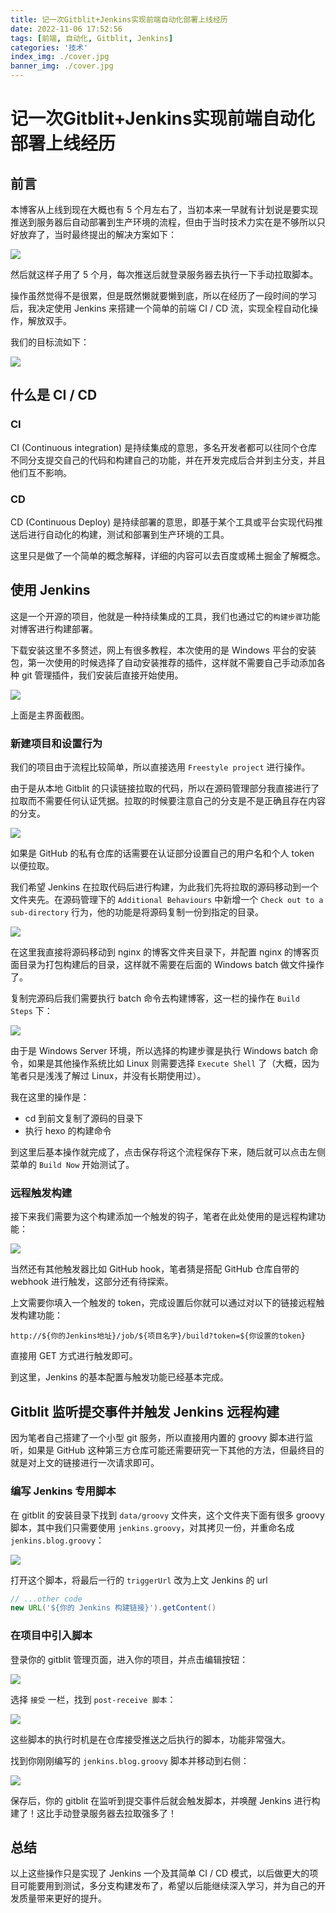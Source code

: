 ```yaml
---
title: 记一次Gitblit+Jenkins实现前端自动化部署上线经历
date: 2022-11-06 17:52:56
tags: [前端, 自动化, Gitblit, Jenkins]
categories: '技术'
index_img: ./cover.jpg
banner_img: ./cover.jpg
---
```


# 记一次Gitblit+Jenkins实现前端自动化部署上线经历

## 前言

本博客从上线到现在大概也有 5 个月左右了，当初本来一早就有计划说是要实现推送到服务器后自动部署到生产环境的流程，但由于当时技术力实在是不够所以只好放弃了，当时最终提出的解决方案如下：

![](/content/blog/记一次Gitblit+Jenkins实现前端自动化部署上线经历/1.jpg)

然后就这样子用了 5 个月，每次推送后就登录服务器去执行一下手动拉取脚本。

操作虽然觉得不是很累，但是既然懒就要懒到底，所以在经历了一段时间的学习后，我决定使用 Jenkins 来搭建一个简单的前端 CI / CD 流，实现全程自动化操作，解放双手。

我们的目标流如下：

![](/content/blog/记一次Gitblit+Jenkins实现前端自动化部署上线经历/target.jpg)


## 什么是 CI / CD

### CI

CI (Continuous integration) 是持续集成的意思，多名开发者都可以往同个仓库不同分支提交自己的代码和构建自己的功能，并在开发完成后合并到主分支，并且他们互不影响。

### CD

CD (Continuous Deploy) 是持续部署的意思，即基于某个工具或平台实现代码推送后进行自动化的构建，测试和部署到生产环境的工具。

这里只是做了一个简单的概念解释，详细的内容可以去百度或稀土掘金了解概念。

## 使用 Jenkins

这是一个开源的项目，他就是一种持续集成的工具，我们也通过它的`构建步骤`功能对博客进行构建部署。

下载安装这里不多赘述，网上有很多教程，本次使用的是 Windows 平台的安装包，第一次使用的时候选择了自动安装推荐的插件，这样就不需要自己手动添加各种 git 管理插件，我们安装后直接开始使用。

![](/content/blog/记一次Gitblit+Jenkins实现前端自动化部署上线经历/2.jpg)

上面是主界面截图。

### 新建项目和设置行为

我们的项目由于流程比较简单，所以直接选用 `Freestyle project` 进行操作。

由于是从本地 Gitblit 的只读链接拉取的代码，所以在源码管理部分我直接进行了拉取而不需要任何认证凭据。拉取的时候要注意自己的分支是不是正确且存在内容的分支。

![](/content/blog/记一次Gitblit+Jenkins实现前端自动化部署上线经历/3.jpg)

如果是 GitHub 的私有仓库的话需要在认证部分设置自己的用户名和个人 token 以便拉取。

我们希望 Jenkins 在拉取代码后进行构建，为此我们先将拉取的源码移动到一个文件夹先。在源码管理下的 `Additional Behaviours` 中新增一个 ` Check out to a sub-directory ` 行为，他的功能是将源码复制一份到指定的目录。

![](/content/blog/记一次Gitblit+Jenkins实现前端自动化部署上线经历/4.jpg)

在这里我直接将源码移动到 nginx 的博客文件夹目录下，并配置 nginx 的博客页面目录为打包构建后的目录，这样就不需要在后面的 Windows batch 做文件操作了。

复制完源码后我们需要执行 batch 命令去构建博客，这一栏的操作在 `Build Steps` 下：

![](/content/blog/记一次Gitblit+Jenkins实现前端自动化部署上线经历/5.jpg)

由于是 Windows Server 环境，所以选择的构建步骤是执行 Windows batch 命令，如果是其他操作系统比如 Linux 则需要选择 `Execute Shell` 了（大概，因为笔者只是浅浅了解过 Linux，并没有长期使用过）。

我在这里的操作是：
- cd 到前文复制了源码的目录下
- 执行 hexo 的构建命令

到这里后基本操作就完成了，点击保存将这个流程保存下来，随后就可以点击左侧菜单的 `Build Now` 开始测试了。

### 远程触发构建

接下来我们需要为这个构建添加一个触发的钩子，笔者在此处使用的是远程构建功能：

![](/content/blog/记一次Gitblit+Jenkins实现前端自动化部署上线经历/6.jpg)

当然还有其他触发器比如 GitHub hook，笔者猜是搭配 GitHub 仓库自带的 webhook 进行触发，这部分还有待探索。

上文需要你填入一个触发的 token，完成设置后你就可以通过对以下的链接远程触发构建功能：

```
http://${你的Jenkins地址}/job/${项目名字}/build?token=${你设置的token}
```

直接用 GET 方式进行触发即可。

到这里，Jenkins 的基本配置与触发功能已经基本完成。

## Gitblit 监听提交事件并触发 Jenkins 远程构建

因为笔者自己搭建了一个小型 git 服务，所以直接用内置的 groovy 脚本进行监听，如果是 GitHub 这种第三方仓库可能还需要研究一下其他的方法，但最终目的就是对上文的链接进行一次请求即可。

### 编写 Jenkins 专用脚本

在 gitblit 的安装目录下找到 `data/groovy` 文件夹，这个文件夹下面有很多 groovy 脚本，其中我们只需要使用 `jenkins.groovy`，对其拷贝一份，并重命名成 `jenkins.blog.groovy`：

![](/content/blog/记一次Gitblit+Jenkins实现前端自动化部署上线经历/7.jpg)

打开这个脚本，将最后一行的 `triggerUrl` 改为上文 Jenkins 的 url

```groovy
// ...other code
new URL('${你的 Jenkins 构建链接}').getContent()
```

### 在项目中引入脚本

登录你的 gitblit 管理页面，进入你的项目，并点击编辑按钮：

![](/content/blog/记一次Gitblit+Jenkins实现前端自动化部署上线经历/8.jpg)

选择 `接受` 一栏，找到 `post-receive 脚本`：

![](/content/blog/记一次Gitblit+Jenkins实现前端自动化部署上线经历/9.jpg)

这些脚本的执行时机是在仓库接受推送之后执行的脚本，功能非常强大。

找到你刚刚编写的 `jenkins.blog.groovy` 脚本并移动到右侧：

![](/content/blog/记一次Gitblit+Jenkins实现前端自动化部署上线经历/10.jpg)

保存后，你的 gitblit 在监听到提交事件后就会触发脚本，并唤醒 Jenkins 进行构建了！这比手动登录服务器去拉取强多了！

## 总结

以上这些操作只是实现了 Jenkins 一个及其简单 CI / CD 模式，以后做更大的项目可能要用到测试，多分支构建发布了，希望以后能继续深入学习，并为自己的开发质量带来更好的提升。